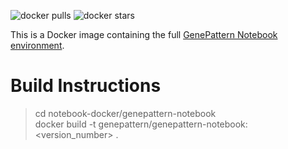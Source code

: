 ![docker pulls](https://img.shields.io/docker/pulls/genepattern/genepattern-notebook.svg) 
![docker stars](https://img.shields.io/docker/stars/genepattern/genepattern-notebook.svg)

This is a Docker image containing the full [GenePattern Notebook environment](https://genepattern-notebook.org).

# Build Instructions
> cd notebook-docker/genepattern-notebook  
> docker build -t genepattern/genepattern-notebook:<version_number> .